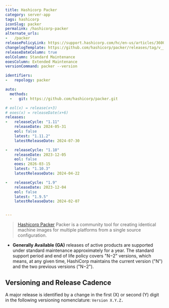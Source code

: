 ```yaml
---
title: Hashicorp Packer
category: server-app
tags: hashicorp
iconSlug: packer
permalink: /hashicorp-packer
alternate_urls:
-   /packer
releasePolicyLink: https://support.hashicorp.com/hc/en-us/articles/360021185113-Support-Period-and-End-of-Life-EOL-Policy
changelogTemplate: https://github.com/hashicorp/packer/releases/tag/v__LATEST__
releaseDateColumn: true
eolColumn: Standard Maintenance
eoesColumn: Extended Maintenance
versionCommand: packer --version

identifiers:
-   repology: packer

auto:
  methods:
  -   git: https://github.com/hashicorp/packer.git

# eol(x) = release(x+3)
# eoes(x) = releaseDate(x+6)
releases:
-   releaseCycle: "1.11"
    releaseDate: 2024-05-31
    eol: false
    latest: "1.11.2"
    latestReleaseDate: 2024-07-30

-   releaseCycle: "1.10"
    releaseDate: 2023-12-05
    eol: false
    eoes: 2026-03-15
    latest: "1.10.3"
    latestReleaseDate: 2024-04-22

-   releaseCycle: "1.9"
    releaseDate: 2023-12-04
    eol: false
    latest: "1.9.5"
    latestReleaseDate: 2024-02-07


---
```


> [Hashicorp Packer](https://www.packer.io/) Packer is a community tool for creating identical machine images for multiple platforms from a single source configuration. 


- **Generally Available (GA)** releases of active products are supported under standard maintenance approximately
for a year. The standard support period and end of life policy covers "N−2" versions,
which means, at any given time, HashiCorp maintains the current version ("N") and the two previous versions ("N−2").


## Versioning and Release Cadence

A major release is identified by a change in the first (X) or second (Y) digit in the following
versioning nomenclature: `Version X.Y.Z.`
